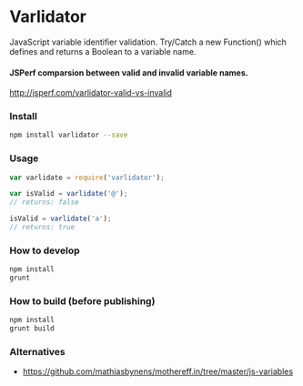 # Varlidator
JavaScript variable identifier validation. Try/Catch a new Function() which defines and returns a Boolean to a variable name.

#### JSPerf comparsion between valid and invalid variable names.
http://jsperf.com/varlidator-valid-vs-invalid

### Install
```sh
npm install varlidator --save
```

### Usage
```js
var varlidate = require('varlidator');

var isValid = varlidate('@');
// returns: false

isValid = varlidate('a');
// returns: true
```

### How to develop
```sh
npm install
grunt
```

### How to build (before publishing)
```sh
npm install
grunt build
```

### Alternatives
- https://github.com/mathiasbynens/mothereff.in/tree/master/js-variables